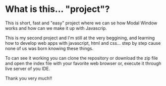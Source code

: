 # What is this... "project"?

This is short, fast and "easy" project where we can se how Modal Window works and how can we make it up with Javascrip.

This is my second project and I'm still at the very beggining, and learning how to develop web apps with javascript, html and css... step by step cause none of us was born knowing these things.

To can see it working you can clone the repository or download the zip file and open the index file with your favorite web browser or, execute it through live server of you IDE.

Thank you very much!!
